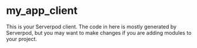 # my_app_client

This is your Serverpod client. The code in here is mostly generated by
Serverpod, but you may want to make changes if you are adding modules to your
project.
